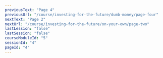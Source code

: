 ```yaml
---
previousText: "Page 4"
previousUrl: "/course/investing-for-the-future/dumb-money/page-four"
nextText: "Page 2"
nextUrl: "/course/investing-for-the-future/on-your-own/page-two"
lastLession: "false"
lastSession: "false"
courseModuleId: "5"
sessionId: "4"
pageId: "4"
---
```



